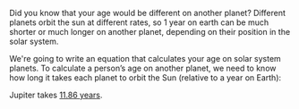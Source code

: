 Did you know that your age would be different on another planet? Different planets orbit the sun at different rates, so 1 year on earth can be much shorter or much longer on another planet, depending on their position in the solar system.

We're going to write an equation that calculates your age on solar system planets.
To calculate a person’s age on another planet, we need to know how long it takes each planet to orbit the Sun (relative to a year on Earth):

Jupiter takes [11.86 years](https://www.universetoday.com/128259/long-take-get-jupiter/).
